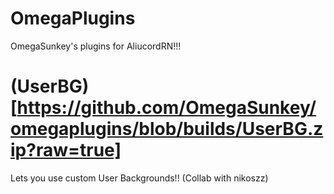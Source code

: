 # OmegaPlugins

OmegaSunkey's plugins for AliucordRN!!!

# (UserBG)[https://github.com/OmegaSunkey/omegaplugins/blob/builds/UserBG.zip?raw=true]
Lets you use custom User Backgrounds!! (Collab with nikoszz)
